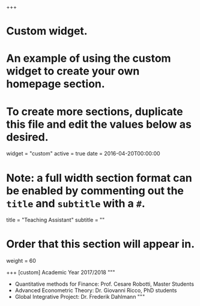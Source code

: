 +++
# Custom widget.
# An example of using the custom widget to create your own homepage section.
# To create more sections, duplicate this file and edit the values below as desired.
widget = "custom"
active = true
date = 2016-04-20T00:00:00

# Note: a full width section format can be enabled by commenting out the `title` and `subtitle` with a `#`.
title = "Teaching Assistant"
subtitle = ""

# Order that this section will appear in.
weight = 60



+++
[custom]
Academic Year 2017/2018
"""
* Quantitative methods for Finance: Prof. Cesare Robotti, Master Students
* Advanced Econometric Theory: Dr. Giovanni Ricco, PhD students
* Global Integrative Project: Dr. Frederik Dahlmann
"""

